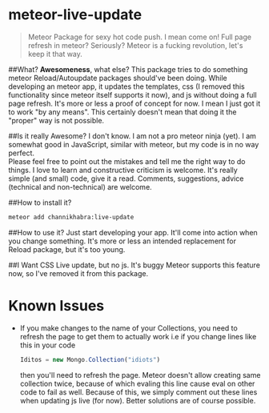 meteor-live-update
==================

> Meteor Package for sexy hot code push. I mean come on! Full page refresh in meteor? Seriously? Meteor is a fucking revolution, let's keep it that way.

##What?
**Awesomeness**, what else? 
This package tries to do something meteor Reload/Autoupdate packages should've been doing. While developing an meteor app, it updates the templates, css (I removed this functionality since meteor itself supports it now), and js without doing a full page refresh. It's more or less a proof of concept for now. I mean I just got it to work "by any means". This certainly doesn't mean that doing it the "proper" way is not possible. 

##Is it really Awesome?
I don't know. I am not a pro meteor ninja (yet). I am somewhat good in JavaScript, similar with meteor, but my code is in no way perfect.  
Please feel free to point out the mistakes and tell me the right way to do things. I love to learn and constructive criticism is welcome. It's really simple (and small) code, give it a read. Comments, suggestions, advice (technical and non-technical) are welcome.

##How to install it?
```sh
meteor add channikhabra:live-update
```

##How to use it?
Just start developing your app. It'll come into action when you change something. It's more or less an intended replacement for Reload package, but it's too young. 


##I Want CSS Live update, but no js. It's buggy
Meteor supports this feature now, so I've removed it from this package.

# Known Issues
* If you make changes to the name of your Collections, you need to refresh the page to get them to actually work
  i.e if you change lines like this in your code
  ```javascript
  Iditos = new Mongo.Collection("idiots")
  ```
  then you'll need to refresh the page. Meteor doesn't allow creating same collection twice, because of which evaling this line cause eval on other code to fail as well. Because of this, we simply comment out these lines when updating js live (for now). Better solutions are of course possible.
